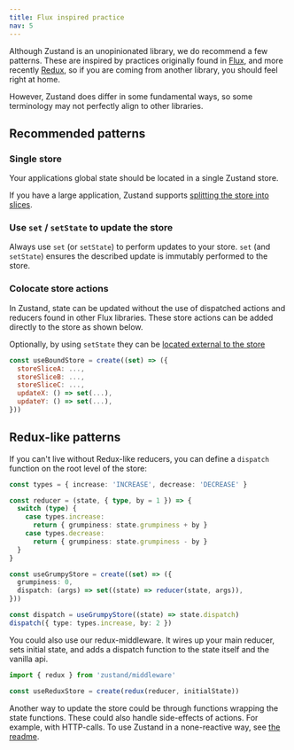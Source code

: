 ```yaml
---
title: Flux inspired practice
nav: 5
---
```


Although Zustand is an unopinionated library, we do recommend a few patterns.
These are inspired by practices originally found in [Flux](https://github.com/facebookarchive/flux),
and more recently [Redux](https://redux.js.org/understanding/thinking-in-redux/three-principles),
so if you are coming from another library, you should feel right at home.

However, Zustand does differ in some fundamental ways,
so some terminology may not perfectly align to other libraries.

## Recommended patterns

### Single store

Your applications global state should be located in a single Zustand store.

If you have a large application, Zustand supports [splitting the store into slices](./slices-pattern).

### Use `set` / `setState` to update the store

Always use `set` (or `setState`) to perform updates to your store.
`set` (and `setState`) ensures the described update is immutably performed to the store.

### Colocate store actions

In Zustand, state can be updated without the use of dispatched actions and reducers found in other Flux libraries.
These store actions can be added directly to the store as shown below.

Optionally, by using `setState` they can be [located external to the store](./practice-with-no-store-actions.md)

```js
const useBoundStore = create((set) => ({
  storeSliceA: ...,
  storeSliceB: ...,
  storeSliceC: ...,
  updateX: () => set(...),
  updateY: () => set(...),
}))
```

## Redux-like patterns

If you can't live without Redux-like reducers, you can define a `dispatch` function on the root level of the store:

```typescript
const types = { increase: 'INCREASE', decrease: 'DECREASE' }

const reducer = (state, { type, by = 1 }) => {
  switch (type) {
    case types.increase:
      return { grumpiness: state.grumpiness + by }
    case types.decrease:
      return { grumpiness: state.grumpiness - by }
  }
}

const useGrumpyStore = create((set) => ({
  grumpiness: 0,
  dispatch: (args) => set((state) => reducer(state, args)),
}))

const dispatch = useGrumpyStore((state) => state.dispatch)
dispatch({ type: types.increase, by: 2 })
```

You could also use our redux-middleware. It wires up your main reducer, sets initial state, and adds a dispatch function to the state itself and the vanilla api.

```typescript
import { redux } from 'zustand/middleware'

const useReduxStore = create(redux(reducer, initialState))
```

Another way to update the store could be through functions wrapping the state functions. These could also handle side-effects of actions. For example, with HTTP-calls. To use Zustand in a none-reactive way, see [the readme](https://github.com/pmndrs/zustand#readingwriting-state-and-reacting-to-changes-outside-of-components).
